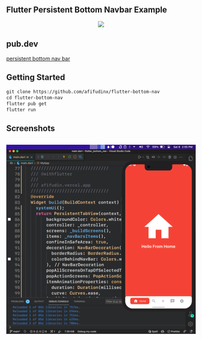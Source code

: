## Flutter Persistent Bottom Navbar Example

<p align="center">
  <img src="https://avatars.githubusercontent.com/u/94339143?v=4" width=100/>
</p>

## pub.dev

[persistent bottom nav bar](https://pub.dev/packages/persistent_bottom_nav_bar)

## Getting Started

```
git clone https://github.com/afifudinx/flutter-bottom-nav
cd flutter-bottom-nav
flutter pub get
flutter run
```

## Screenshots

<p style="float: left;">
  <img src="
screenshots/1.png"/>
</p>
